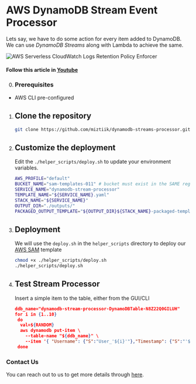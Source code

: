 # AWS DynamoDB Stream Event Processor

Lets say, we have to do some action for every item added to DynamoDB. We can use _DynamoDB Streams_ along with Lambda to achieve the same.

![AWS Serverless CloudWatch Logs Retention Policy Enforcer](images/miztiik-serverless-cloudwatch-log-retention-policy.png)

#### Follow this article in [Youtube](https://youtube.com/c/valaxytechnologies)

0. ### Prerequisites

- AWS CLI pre-configured

1. ## Clone the repository

   ```sh
   git clone https://github.com/miztiik/dynamodb-streams-processor.git
   ```

1. ## Customize the deployment

    Edit the `./helper_scripts/deploy.sh` to update your environment variables.
  
    ```sh
    AWS_PROFILE="default"
    BUCKET_NAME="sam-templates-011" # bucket must exist in the SAME region the deployment is taking place
    SERVICE_NAME="dynamodb-stream-processor"
    TEMPLATE_NAME="${SERVICE_NAME}.yaml"
    STACK_NAME="${SERVICE_NAME}"
    OUTPUT_DIR="./outputs/"
    PACKAGED_OUTPUT_TEMPLATE="${OUTPUT_DIR}${STACK_NAME}-packaged-template.yaml"
    ```

1. ## Deployment

    We will use the `deploy.sh` in the `helper_scripts` directory to deploy our [AWS SAM](https://github.com/awslabs/serverless-application-model) template

    ```sh
    chmod +x ./helper_scripts/deploy.sh
    ./helper_scripts/deploy.sh
    ```
  
1. ## Test Stream Processor

    Insert a simple item to the table, either from the GUI/CLI

    ```json
    ddb_name="dynamodb-stream-processor-DynamoDBTable-N8Z22Q0GILUH"
    for i in {1..10}
     do
      val=${RANDOM}
      aws dynamodb put-item \
        --table-name "${ddb_name}" \
        --item '{ "Username": {"S":"User_'${i}'"},"Timestamp": {"S":"'$(date +"%d/%m/%Y-%H:%M:%S")'"},"Message":{"S":"Mystique_Msg_'${val}'"} }'
     done
    ```

### Contact Us

You can reach out to us to get more details through [here](https://youtube.com/c/valaxytechnologies/about).